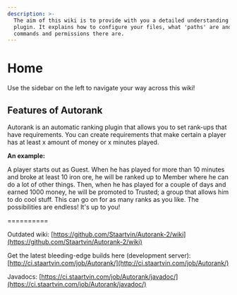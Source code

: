 ```yaml
---
description: >-
  The aim of this wiki is to provide with you a detailed understanding of the
  plugin. It explains how to configure your files, what 'paths' are and what
  commands and permissions there are.
---
```


# Home

Use the sidebar on the left to navigate your way across this wiki!

## Features of Autorank

Autorank is an automatic ranking plugin that allows you to set rank-ups that have requirements. You can create requirements that make certain a player has at least x amount of money or x minutes played.

**An example:**

A player starts out as Guest. When he has played for more than 10 minutes and broke at least 10 iron ore, he will be ranked up to Member where he can do a lot of other things. Then, when he has played for a couple of days and earned 1000 money, he will be promoted to Trusted; a group that allows him to do cool stuff. This can go on for as many ranks as you like. The possibilities are endless! It's up to you!

==========

Outdated wiki: [https://github.com/Staartvin/Autorank-2/wiki](https://github.com/Staartvin/Autorank-2/wiki)

Get the latest bleeding-edge builds here \(development server\): [http://ci.staartvin.com/job/Autorank/](http://ci.staartvin.com/job/Autorank/)

Javadocs: [https://ci.staartvin.com/job/Autorank/javadoc/](https://ci.staartvin.com/job/Autorank/javadoc/)

